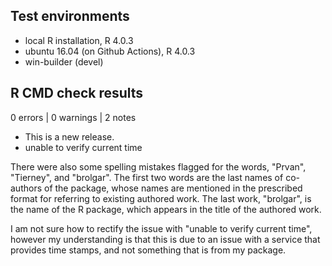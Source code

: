 ## Test environments
* local R installation, R 4.0.3
* ubuntu 16.04 (on Github Actions), R 4.0.3
* win-builder (devel)

## R CMD check results

0 errors | 0 warnings | 2 notes

* This is a new release.
* unable to verify current time

There were also some spelling mistakes flagged for the words, "Prvan", 
"Tierney", and "brolgar". The first two words are the last names of co-authors
of the package, whose names are mentioned in the prescribed format for referring
to existing authored work. The last work, "brolgar", is the name of the R 
package, which appears in the title of the authored work.

I am not sure how to rectify the issue with "unable to verify current time", 
however my understanding is that this is due to an issue with a service
that provides time stamps, and not something that is from my package.